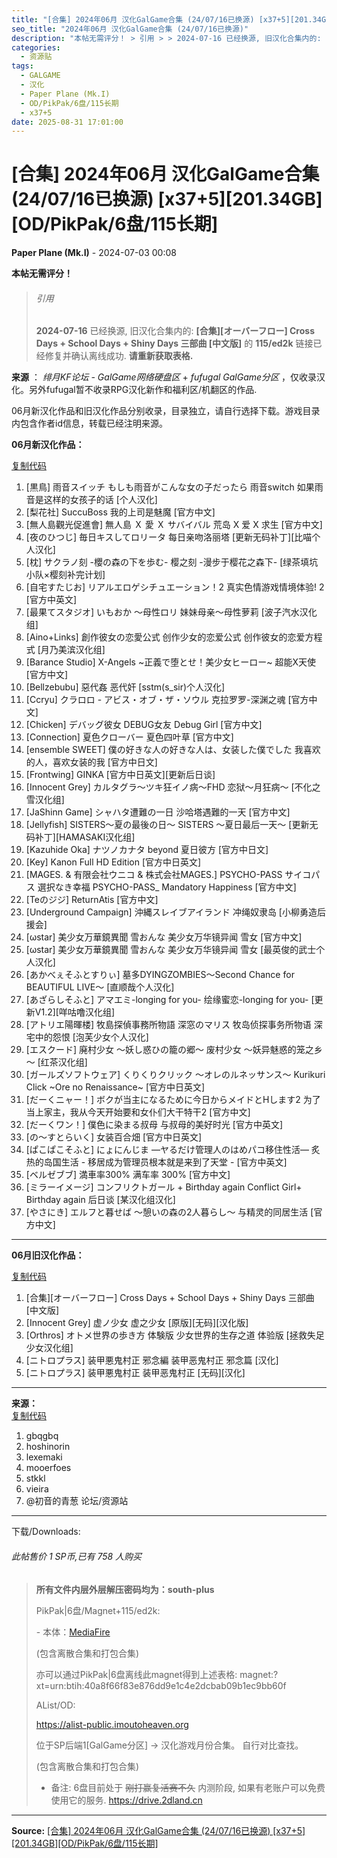 ```yaml
---
title: "[合集] 2024年06月 汉化GalGame合集 (24/07/16已换源) [x37+5][201.34GB][OD/PikPak/6盘/115长期]"
seo_title: "2024年06月 汉化GalGame合集 (24/07/16已换源)"
description: "本帖无需评分！ > 引用 > > 2024-07-16 已经换源, 旧汉化合集内的: [合集][オーバーフロー] Cross Days + School Days + Shiny Days 三部曲 [中文版] 的 115/ed2k 链接已经修复并确认离线成功. 请重新获取表格. 来源 ： _绯月KF论坛 -..."
categories:
  - 资源贴
tags:
  - GALGAME
  - 汉化
  - Paper Plane (Mk.I)
  - OD/PikPak/6盘/115长期
  - x37+5
date: 2025-08-31 17:01:00
---
```


# [合集] 2024年06月 汉化GalGame合集 (24/07/16已换源) [x37+5][201.34GB][OD/PikPak/6盘/115长期]

**Paper Plane (Mk.I)** - 2024-07-03 00:08

**本帖无需评分！**  
  
  


> ###### 引用
> 
> **2024-07-16** 已经换源, 旧汉化合集内的: **[合集][オーバーフロー] Cross Days + School Days + Shiny Days 三部曲 [中文版]** 的 **115/ed2k** 链接已经修复并确认离线成功. **请重新获取表格.**

  
  
  
**来源** ： _绯月KF论坛 - GalGame网络硬盘区_ \+ _fufugal GalGame分区_ ，仅收录汉化。另外fufugal暂不收录RPG汉化新作和福利区/机翻区的作品.  
  
  
  
  
06月新汉化作品和旧汉化作品分别收录，目录独立，请自行选择下载。游戏目录内包含作者id信息，转载已经注明来源。  
  
  
  
  
**06月新汉化作品：**  
  
[复制代码](javascript:)

  1. [黒鳥] 雨音スイッチ もしも雨音がこんな女の子だったら 雨音switch 如果雨音是这样的女孩子的话 [个人汉化]
  2. [梨花社] SuccuBoss 我的上司是魅魔 [官方中文]
  3. [無人島觀光促進會] 無人島 Ｘ 愛 Ｘ サバイバル 荒岛 X 爱 X 求生 [官方中文]
  4. [夜のひつじ] 毎日キスしてロリータ 每日亲吻洛丽塔 [更新无码补丁][比喵个人汉化]
  5. [枕] サクラノ刻 -櫻の森の下を歩む- 樱之刻 -漫步于樱花之森下- [绿茶填坑小队×樱刻补完计划]
  6. [自宅すたじお] リアルエロゲシチュエーション！2 真实色情游戏情境体验! 2 [官方中英文]
  7. [最果てスタジオ] いもおか 〜母性ロリ 妹妹母亲～母性萝莉 [波子汽水汉化组]
  8. [Aino+Links] 創作彼女の恋愛公式 创作少女的恋爱公式 创作彼女的恋爱方程式 [月乃美滨汉化组]
  9. [Barance Studio] X-Angels ~正義で堕とせ！美少女ヒーロー~ 超能X天使 [官方中文]
  10. [Bellzebubu] 惡代姦 恶代奸 [sstm(s_sir)个人汉化]
  11. [Ccryu] クラロロ - アビス・オブ・ザ・ソウル 克拉罗罗-深渊之魂 [官方中文]
  12. [Chicken] デバッグ彼女 DEBUG女友 Debug Girl [官方中文]
  13. [Connection] 夏色クローバー 夏色四叶草 [官方中文]
  14. [ensemble SWEET] 僕の好きな人の好きな人は、女装した僕でした 我喜欢的人，喜欢女装的我 [官方中日文]
  15. [Frontwing] GINKA [官方中日英文][更新后日谈]
  16. [Innocent Grey] カルタグラ～ツキ狂イノ病～FHD 恋狱～月狂病～ [不化之雪汉化组]
  17. [JaShinn Game] シャハタ遭難の一日 沙哈塔遇難的一天 [官方中文]
  18. [Jellyfish] SISTERS～夏の最後の日～ SISTERS ～夏日最后一天～ [更新无码补丁][HAMASAKI汉化组]
  19. [Kazuhide Oka] ナツノカナタ beyond 夏日彼方 [官方中日文]
  20. [Key] Kanon Full HD Edition [官方中日英文]
  21. [MAGES. & 有限会社ウニコ & 株式会社MAGES.] PSYCHO-PASS サイコパス 選択なき幸福 PSYCHO-PASS_ Mandatory Happiness [官方中文]
  22. [Teのジジ] ReturnAtis [官方中文]
  23. [Underground Campaign] 沖縄スレイブアイランド 冲绳奴隶岛 [小柳勇造后援会]
  24. [ωstar] 美少女万華鏡異聞 雪おんな 美少女万华镜异闻 雪女 [官方中文]
  25. [ωstar] 美少女万華鏡異聞 雪おんな 美少女万华镜异闻 雪女 [最英俊的武士个人汉化]
  26. [あかべぇそふとすりぃ] 墓多DYINGZOMBIES～Second Chance for BEAUTIFUL LIVE～ [直顺哉个人汉化]
  27. [あざらしそふと] アマエミ-longing for you- 绘缘蜜恋-longing for you- [更新V1.2][咩咕噜汉化组]
  28. [アトリエ陽暉楼] 牧島探偵事務所物語 深窓のマリス 牧岛侦探事务所物语 深宅中的怨恨 [泡芙少女个人汉化]
  29. [エスクード] 廃村少女 ～妖し惑ひの籠の郷～ 废村少女 ～妖异魅惑的笼之乡～ [红茶汉化组]
  30. [ガールズソフトウェア] くりくりクリック ～オレのルネッサンス～ Kurikuri Click ~Ore no Renaissance~ [官方中日英文]
  31. [だーくニャー！] ボクが当主になるために今日からメイドとHします2 为了当上家主，我从今天开始要和女仆们大干特干2 [官方中文]
  32. [だーくワン！] 僕色に染まる叔母 与叔母的美好时光 [官方中英文]
  33. [の～すとらいく] 女装百合畑 [官方中日英文]
  34. [ぱこぱこそふと] にょにんじま ―ヤるだけ管理人のはめパコ移住性活― 炙热的岛国生活 - 移居成为管理员根本就是来到了天堂 - [官方中英文]
  35. [ベルゼブブ] 満車率300% 满车率 300% [官方中文]
  36. [ミラーイメージ] コンフリクトガール + Birthday again Conflict Girl+ Birthday again 后日谈 [某汉化组汉化]
  37. [やさにき] エルフと暮せば ～憩いの森の2人暮らし～ 与精灵的同居生活 [官方中文]

  
---  
  
  
  
  
**06月旧汉化作品：**  
  
[复制代码](javascript:)

  1. [合集][オーバーフロー] Cross Days + School Days + Shiny Days 三部曲 [中文版]
  2. [Innocent Grey] 虚ノ少女 虚之少女 [原版][无码][汉化版]
  3. [Orthros] オトメ世界の歩き方 体験版 少女世界的生存之道 体验版 [拯救失足少女汉化组]
  4. [ニトロプラス] 装甲悪鬼村正 邪念編 装甲恶鬼村正 邪念篇 [汉化]
  5. [ニトロプラス] 装甲悪鬼村正 装甲恶鬼村正 [无码][汉化]

  
---  
  
  
  
  
**来源：**  
[复制代码](javascript:)

  1. gbqgbq
  2. hoshinorin
  3. lexemaki
  4. mooerfoes
  5. stkkl
  6. vieira
  7. @初音的青葱 论坛/资源站

  
---  
  
  
  
下载/Downloads:  
  
  
  
  
  


###### 此帖售价 1 SP币,已有 758 人购买

>   
>   
>   
> **所有文件内层外层解压密码均为：south-plus**  
>   
>   
>   
>   
>  PikPak|6盘/Magnet+115/ed2k:  
>   
>   
>  \- 本体：[MediaFire](https://www.mediafire.com/file/daeuiyaaibipfqs/2024%25E5%25B9%25B46%25E6%259C%2588%25E6%25B1%2589%25E5%258C%2596GalGame%25E5%2590%2588%25E9%259B%2586.xlsx/file)  
>   
>   
> (包含离散合集和打包合集)  
>   
>   
> 亦可以通过PikPak|6盘离线此magnet得到上述表格: magnet:?xt=urn:btih:40a8f66f83e876dd9e1c4e2dcbab09b1ec9bb60f  
>   
>   
>   
> AList/OD:  
>   
>   
> <https://alist-public.imoutoheaven.org>  
>   
> 位于SP后端1[GalGame分区] -> 汉化游戏月份合集。 自行对比查找。  
>   
>   
> (包含离散合集和打包合集)  
>   
>   
> * 备注: 6盘目前处于 ~~刚打赢复活赛不久~~ 内测阶段, 如果有老账户可以免费使用它的服务. <https://drive.2dland.cn>  
>   
>   
>   
> 


---

**Source:** [[合集] 2024年06月 汉化GalGame合集 (24/07/16已换源) [x37+5][201.34GB][OD/PikPak/6盘/115长期]](https://www.south-plus.net/read.php?tid-2238261-fpage-6.html)
<script type="application/ld+json">
{
  "@context": "https://schema.org",
  "@type": "VideoGame",
  "name": "2024年06月 汉化GalGame合集 (24/07/16已换源)",
  "alternateName": "[合集] 2024年06月 汉化GalGame合集 (24/07/16已换源) [x37+5][201.34GB][OD/PikPak/6盘/115长期]",
  "description": "本帖无需评分！ > 引用 > > 2024-07-16 已经换源, 旧汉化合集内的: [合集][オーバーフロー] Cross Days + School Days + Shiny Days 三部曲 [中文版] 的 115/ed2k 链接已经修复并确认离线成功. 请重新获取表格. 来源 ： _绯月KF论坛 -...",
  "datePublished": "2025-08-31 17:01:00",
  "author": {
    "@type": "Person",
    "name": "Paper Plane (Mk.I)"
  },
  "operatingSystem": "Windows",
  "applicationCategory": "GameApplication",
  "url": "https://www.south-plus.net/read.php?tid-2238261-fpage-6.html"
}
</script>